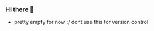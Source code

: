 ### Hi there 👋

- pretty empty for now :/ dont use this for version control
<!--
**theoplegends/theoplegends** is a ✨ _special_ ✨ repository because its `README.md` (this file) appears on your GitHub profile.

Here are some ideas to get you started:

- 🔭 I’m currently working on ...
- 🌱 I’m currently learning ...
- 👯 I’m looking to collaborate on ...
- 🤔 I’m looking for help with ...
- 💬 Ask me aboutest ...
- 📫 How to reach me: ...
- 😄 Pronouns: ...
- ⚡ Fun fact: ...
-->
